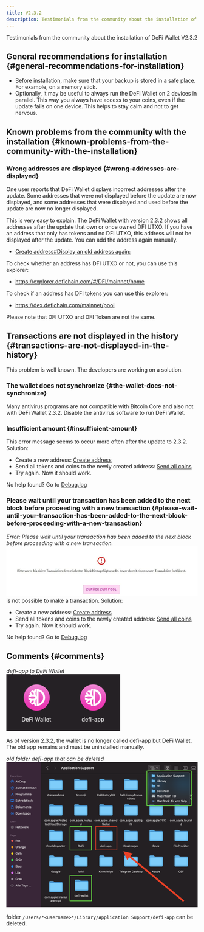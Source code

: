 ```yaml
---
title: V2.3.2
description: Testimonials from the community about the installation of DeFi Wallet V2.3.2
---
```


Testimonials from the community about the installation of DeFi Wallet V2.3.2

## General recommendations for installation {#general-recommendations-for-installation}

- Before installation, make sure that your backup is stored in a safe place. For example, on a memory stick.
- Optionally, it may be useful to always run the DeFi Wallet on 2 devices in parallel. This way you always have access to your coins, even if the update fails on one device. This helps to stay calm and not to get nervous.

## Known problems from the community with the installation {#known-problems-from-the-community-with-the-installation}

### Wrong addresses are displayed {#wrong-addresses-are-displayed}

One user reports that DeFi Wallet displays incorrect addresses after the update. Some addresses that were not displayed before the update are now displayed, and some addresses that were displayed and used before the update are now no longer displayed.

This is very easy to explain. The DeFi Wallet with version 2.3.2 shows all addresses after the update that own or once owned DFI UTXO. If you have an address that only has tokens and no DFI UTXO, this address will not be displayed after the update. You can add the address again manually.

- [Create address#Display an old address again:](./Create_address.md#display-an-old-address-again)

To check whether an address has DFI UTXO or not, you can use this explorer:

- <https://explorer.defichain.com/#/DFI/mainnet/home>

To check if an address has DFI tokens you can use this explorer:

- <https://dex.defichain.com/mainnet/pool>

Please note that DFI UTXO and DFI Token are not the same.

## Transactions are not displayed in the history {#transactions-are-not-displayed-in-the-history}

This problem is well known. The developers are working on a solution.

### The wallet does not synchronize {#the-wallet-does-not-synchronize}

Many antivirus programs are not compatible with Bitcoin Core and also not with DeFi Wallet 2.3.2. Disable the antivirus software to run DeFi Wallet.

### Insufficient amount {#insufficient-amount}

This error message seems to occur more often after the update to 2.3.2.
Solution:

- Create a new address: [Create address](./Create_address.md)
- Send all tokens and coins to the newly created address: [Send all coins](./Send_all_coins.md)
- Try again. Now it should work.

No help found? Go to [Debug.log](./Debug.log.md)

### Please wait until your transaction has been added to the next block before proceeding with a new transaction {#please-wait-until-your-transaction-has-been-added-to-the-next-block-before-proceeding-with-a-new-transaction}

_Error: Please wait until your transaction has been added to the next block before proceeding with a new transaction._  
![Error: Please wait until your transaction has been added to the next block before proceeding with a new transaction.](./../media/v232_EN_1.jpg) is not possible to make a transaction. Solution:

- Create a new address: [Create address](./Create_address.md)
- Send all tokens and coins to the newly created address: [Send all coins](./Send_all_coins.md)
- Try again. Now it should work.

No help found? Go to [Debug.log](./Debug.log.md)

## Comments {#comments}

_defi-app to DeFi Wallet_  
![defi-app to DeFi Wallet](./../media/v232_EN_2.png)

As of version 2.3.2, the wallet is no longer called defi-app but DeFi Wallet. The old app remains and must be uninstalled manually.

_old folder defi-app that can be deleted_  
![old folder defi-app that can be deleted](./../media/v232_EN_3.png)

folder `/Users/*<username>*/Library/Application Support/defi-app` can be deleted.
